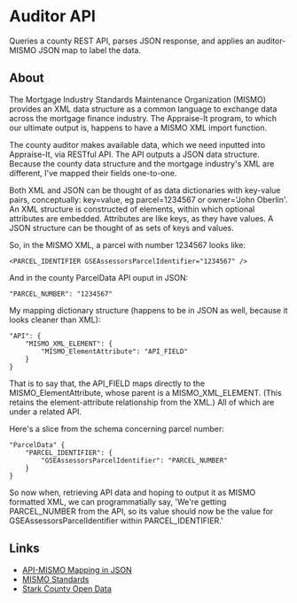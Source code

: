 # Auditor API
Queries a county REST API, parses JSON response, and applies an auditor-MISMO JSON map to label the data.

## About
The Mortgage Industry Standards Maintenance Organization (MISMO) provides an XML data structure as a common language to exchange data across the mortgage finance industry. The Appraise-It program, to which our ultimate output is, happens to have a MISMO XML import function.

The county auditor makes available data, which we need inputted into Appraise-It, via RESTful API. The API outputs a JSON data structure. Because the county data structure and the mortgage industry's XML are different, I've mapped their fields one-to-one.

Both XML and JSON can be thought of as data dictionaries with key-value pairs, conceptually: key=value, eg parcel=1234567 or owner='John Oberlin'. An XML structure is constructed of elements, within which optional attributes are embedded. Attributes are like keys, as they have values. A JSON structure can be thought of as sets of keys and values.

So, in the MISMO XML, a parcel with number 1234567 looks like:

```
<PARCEL_IDENTIFIER GSEAssessorsParcelIdentifier="1234567" />
```

And in the county ParcelData API ouput in JSON:

```
"PARCEL_NUMBER": "1234567"
```

My mapping dictionary structure (happens to be in JSON as well, because it looks cleaner than XML):

```
"API": {
	"MISMO_XML_ELEMENT": {
		"MISMO_ElementAttribute": "API_FIELD"
	}
}
```

That is to say that, the API_FIELD maps directly to the MISMO_ElementAttribute, whose parent is a MISMO_XML_ELEMENT. (This retains the element-attribute relationship from the XML.) All of which are under a related API.

Here's a slice from the schema concerning parcel number:

```
"ParcelData" {
	"PARCEL_IDENTIFIER": {
		"GSEAssessorsParcelIdentifier": "PARCEL_NUMBER"
	}
}
```

So now when, retrieving API data and hoping to output it as MISMO formatted XML, we can programmatially say, 'We're getting PARCEL_NUMBER from the API, so its value should now be the value for GSEAssessorsParcelIdentifier within PARCEL_IDENTIFIER.'

## Links
 * [API-MISMO Mapping in JSON](https://github.com/oberljn/auditor-api/blob/master/mismo_map.json)
 * [MISMO Standards](http://www.mismo.org/get-started/adopt-the-standards)
 * [Stark County Open Data](http://opendata.starkcountyohio.gov)

